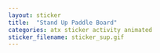 ```yaml
---
layout: sticker
title:  "Stand Up Paddle Board"
categories: atx sticker activity animated
sticker_filename: sticker_sup.gif
---
```

